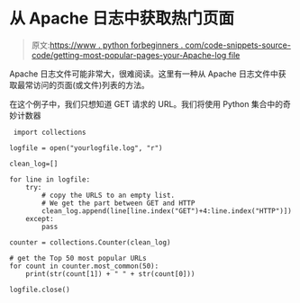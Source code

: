 # 从 Apache 日志中获取热门页面

> 原文:[https://www . python forbeginners . com/code-snippets-source-code/getting-most-popular-pages-your-Apache-log file](https://www.pythonforbeginners.com/code-snippets-source-code/getting-most-popular-pages-your-apache-logfile)

Apache 日志文件可能非常大，很难阅读。这里有一种从 Apache 日志文件中获取最常访问的页面(或文件)列表的方法。

在这个例子中，我们只想知道 GET 请求的 URL。我们将使用 Python 集合中的奇妙计数器

```
 import collections

logfile = open("yourlogfile.log", "r")

clean_log=[]

for line in logfile:
    try:
        # copy the URLS to an empty list.
        # We get the part between GET and HTTP
        clean_log.append(line[line.index("GET")+4:line.index("HTTP")])
    except:
        pass

counter = collections.Counter(clean_log)

# get the Top 50 most popular URLs
for count in counter.most_common(50):
    print(str(count[1]) + "	" + str(count[0]))

logfile.close() 
```